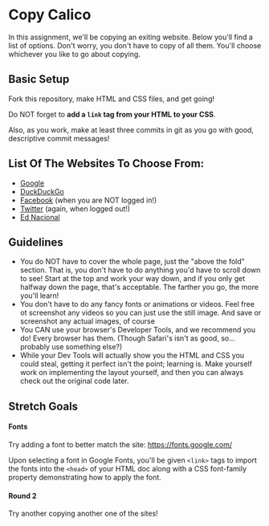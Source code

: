 # Copy Calico

In this assignment, we'll be copying an exiting website. Below you'll find a list of options. Don't worry, you don't have to copy of all them. You'll choose whichever you like to go about copying.

## Basic Setup

Fork this repository, make HTML and CSS files, and get going!

Do NOT forget to **add a `link` tag from your HTML to your CSS**. 

Also, as you work, make at least three commits in git as you go with good, descriptive commit messages!

## List Of The Websites To Choose From:

- [Google](https://www.google.com/)
- [DuckDuckGo](https://duckduckgo.com/)
- [Facebook](https://www.facebook.com/) (when you are NOT logged in!)
- [Twitter](https://twitter.com/) (again, when logged out!)
- [Ed Nacional](https://ednacional.com/)

## Guidelines

- You do NOT have to cover the whole page, just the "above the fold" section. That is, you don't have to do anything you'd have to scroll down to see! Start at the top and work your way down, and if you only get halfway down the page, that's acceptable. The farther you go, the more you'll learn!
- You don't have to do any fancy fonts or animations or videos. Feel free ot screenshot any videos so you can just use the still image. And save or screenshot any actual images, of course
- You CAN use your browser's Developer Tools, and we recommend you do! Every browser has them. (Though Safari's isn't as good, so... probably use something else?)
- While your Dev Tools will actually show you the HTML and CSS you could steal, getting it perfect isn't the point; learning is. Make yourself work on implementing the layout yourself, and then you can always check out the original code later.

## Stretch Goals

#### Fonts

Try adding a font to better match the site: https://fonts.google.com/

Upon selecting a font in Google Fonts, you'll be given `<link>` tags to import the fonts into the `<head>` of your HTML doc along with a CSS font-family property demonstrating how to apply the font. 

#### Round 2

Try another copying another one of the sites!
